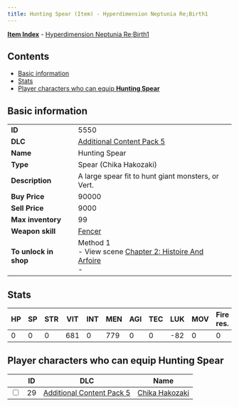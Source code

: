 ```yaml
---
title: Hunting Spear (Item) - Hyperdimension Neptunia Re;Birth1
---
```


[**Item Index**](/neptunia/rb1/item/index.html) - [Hyperdimension Neptunia Re;Birth1](/neptunia/rb1)

## Contents

- [Basic information](#basic-information)
- [Stats](#stats)
- [Player characters who can equip **Hunting Spear**](#player-characters-who-can-equip-hunting-spear)

## Basic information

|   |   |
| -- | -- |
| **ID** | 5550 |
| **DLC** | [Additional Content Pack 5](/neptunia/rb1/dlc/14-pack5.html) |
| **Name** | Hunting Spear |
| **Type** | Spear (Chika Hakozaki) |
| **Description** | A large spear fit to hunt giant monsters, or Vert. |
| **Buy Price** | 90000 |
| **Sell Price** | 9000 |
| **Max inventory** | 99 |
| **Weapon skill** | [Fencer](/neptunia/rb1/skill/14-3602-fencer.html) |
| **To unlock in shop** | Method 1<br />- View scene [Chapter 2: Histoire And Arfoire](/neptunia/rb1/scene/1-201-chapter-2-histoire-and-arfoire.html)<br />-  |


## Stats

| HP | SP | STR | VIT | INT | MEN | AGI | TEC | LUK | MOV | Fire res. | Ice res. | Wind res. | Lightning res. |
| -- | -- | --- | --- | --- | --- | --- | --- | --- | --- | --------- | -------- | --------- | -------------- |
| 0 | 0 | 0 | 681 | 0 | 779 | 0 | 0 | -82 | 0 | 0 | 0 | 0 | 0 |


## Player characters who can equip **Hunting Spear**

|    | ID | DLC | Name |
| -- | -- | --- | ---- |
| <input type="checkbox" id="rb1-player-14-29" class="trackbox" /> | 29 | [Additional Content Pack 5](/neptunia/rb1/dlc/14-pack5.html) | [Chika Hakozaki](/neptunia/rb1/player/14-29-chika-hakozaki.html) |
